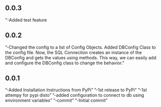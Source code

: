 ## 0.0.3
"-Added test feature

## 0.0.2
”-Changed the config to a list of Config Objects. Added DBConfig Class to the config file.  Now, the SQL Connection creates an instance of the DBConfig and gets the values using methods. This way, we can easily add and configure the DBConfig class to change the behavior.”


## 0.0.1
”-Added Installation Instructions from PyPi”
”-1st release to PyPi”
”-1st attempy for pypi disto”
”-added configuration to connect to db using environment variables”
”-commit”
”-Initial commit”